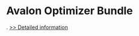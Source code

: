 # Avalon Optimizer Bundle
.
[>> Detailed information](https://secure.shareit.com/shareit/product.html?productid=300965333&affiliateid=200057808)